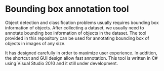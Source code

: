 # Bounding box annotation tool

Object detection and classification problems usually requires bounding box information of objects. After collecting a dataset, we usually need to annotate bounding box information of objects in the dataset. The tool provided in this repository can be used for annotating bounding box of objects in images of any size.

It has designed carefully in order to maximize user experience. In addition, the shortcut and GUI design allow fast annotation. This tool is written in C# using Visual Studio 2010 and it still under development.
